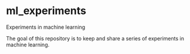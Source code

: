 # ml_experiments
Experiments in machine learning

The goal of this repository is to keep and share a series of experiments in machine learning.
